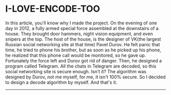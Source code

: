 # I-LOVE-ENCODE-TOO
In this article, you'll know why I made the project.
On the evening of one day in 2012, a fully armed special force assembled at the downstairs of a house. They brought door hammers, night vision equipment, and even snipers at the top.
The host of the house, is the designer of VK(the largest Russian social networking site at that time) Pavel Durov.
He felt panic that time, he tried to phone his brother, but as soon as he picked up his phone, he realized that this phone call would be monitored, so he gave up.
Fortunately the force left and Durov got rid of danger.
Then, he designed a program called Telegram.
All the chats in Telegram are decoded, so this social networking site is secure enough.
Isn't it?
The algorithm was designed by Durov, not me myself, for me, it isn't 100% secure.
So I decided to design a decode algorithm by myself.
And that's it.

--------------------------------------------------------------------------------------------------------------------------------

